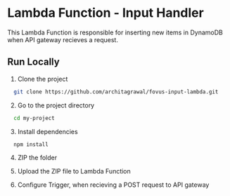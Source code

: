 # Lambda Function - Input Handler

This Lambda Function is responsible for inserting new items in DynamoDB when API gateway recieves a request.

## Run Locally

1. Clone the project

```bash
  git clone https://github.com/architagrawal/fovus-input-lambda.git
```

2. Go to the project directory

```bash
  cd my-project
```

3. Install dependencies

```bash
  npm install
```

4. ZIP the folder

5. Upload the ZIP file to Lambda Function

6. Configure Trigger, when recieving a POST request to API gateway







